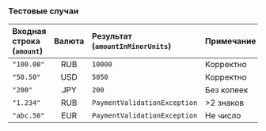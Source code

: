 





### Тестовые случаи

| Входная строка (`amount`) | Валюта  | Результат (`amountInMinorUnits`) | Примечание |
|:--------------------------|:-------:|:---------------------------------|:-----------|
| `"100.00"`                |   RUB   | `10000`                          | Корректно  |
| `"50.50"`                 |   USD   | `5050`                           | Корректно  |
| `"200"`                   |   JPY   | `200`                            | Без копеек |
| `"1.234"`                 |   RUB   | `PaymentValidationException`     | >2 знаков  |
| `"abc.50"`                |   EUR   | `PaymentValidationException`     | Не число   |


